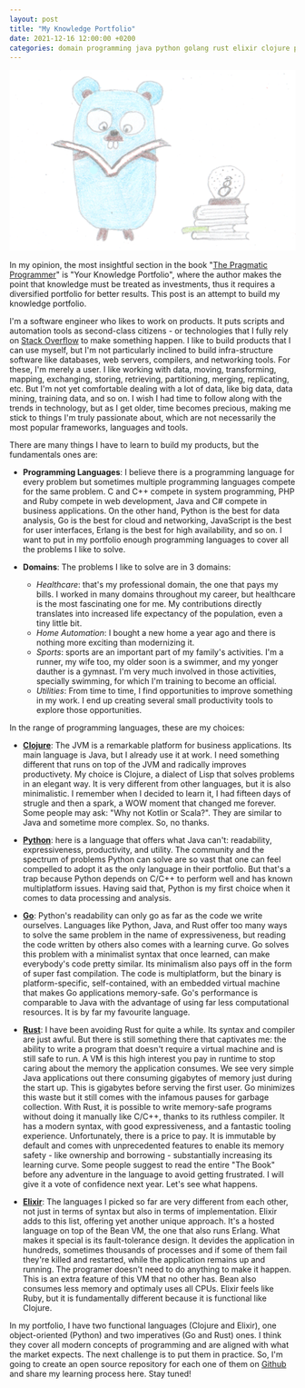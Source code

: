 ```yaml
---
layout: post
title: "My Knowledge Portfolio"
date: 2021-12-16 12:00:00 +0200
categories: domain programming java python golang rust elixir clojure portfolio
---
```


![Gopher reading](/images/posts/gopher-reading.png)

In my opinion, the most insightful section in the book "[The Pragmatic Programmer](https://pragprog.com/titles/tpp20/the-pragmatic-programmer-20th-anniversary-edition/)" is "Your Knowledge Portfolio", where the author makes the point that knowledge must be treated as investments, thus it requires a diversified portfolio for better results. This post is an attempt to build my knowledge portfolio.

<!-- more -->

I'm a software engineer who likes to work on products. It puts scripts and automation tools as second-class citizens - or technologies that I fully rely on [Stack Overflow](https://stackoverflow.com) to make something happen. I like to build products that I can use myself, but I'm not particularly inclined to build infra-structure software like databases, web servers, compilers, and networking tools. For these, I'm merely a user. I like working with data, moving, transforming, mapping, exchanging, storing, retrieving, partitioning, merging, replicating, etc. But I'm not yet comfortable dealing with a lot of data, like big data, data mining, training data, and so on. I wish I had time to follow along with the trends in technology, but as I get older, time becomes precious, making me stick to things I'm truly passionate about, which are not necessarily the most popular frameworks, languages and tools.

There are many things I have to learn to build my products, but the fundamentals ones are:

- **Programming Languages**: I believe there is a programming language for every problem but sometimes multiple programming languages compete for the same problem. C and C++ compete in system programming, PHP and Ruby compete in web development, Java and C# compete in business applications. On the other hand, Python is the best for data analysis, Go is the best for cloud and networking, JavaScript is the best for user interfaces, Erlang is the best for high availability, and so on. I want to put in my portfolio enough programming languages to cover all the problems I like to solve.

- **Domains**: The problems I like to solve are in 3 domains:

  - _Healthcare_: that's my professional domain, the one that pays my bills. I worked in many domains throughout my career, but healthcare is the most fascinating one for me. My contributions directly translates into increased life expectancy of the population, even a tiny little bit. 
  - _Home Automation_: I bought a new home a year ago and there is nothing more exciting than modernizing it.
  - _Sports_: sports are an important part of my family's activities. I'm a runner, my wife too, my older soon is a swimmer, and my yonger dauther is a gymnast. I'm very much involved in those activities, specially swimming, for which I'm training to become an official.
  - _Utilities_: From time to time, I find opportunities to improve something in my work. I end up creating several small productivity tools to explore those opportunities.

In the range of programming languages, these are my choices:

- **[Clojure](https://clojure.org)**: The JVM is a remarkable platform for business applications. Its main language is Java, but I already use it at work. I need something different that runs on top of the JVM and radically improves productivety. My choice is Clojure, a dialect of Lisp that solves problems in an elegant way. It is very different from other languages, but it is also minimalistic. I remember when I decided to learn it, I had fifteen days of strugle and then a spark, a WOW moment that changed me forever. Some people may ask: "Why not Kotlin or Scala?". They are similar to Java and sometime more complex. So, no thanks.

- **[Python](https://www.python.org)**: here is a language that offers what Java can't: readability, expressiveness, productivity, and utility. The community and the spectrum of problems Python can solve are so vast that one can feel compelled to adopt it as the only language in their portfolio. But that's a trap because Python depends on C/C++ to perform well and has known multiplatform issues. Having said that, Python is my first choice when it comes to data processing and analysis.

- **[Go](https://go.dev)**: Python's readability can only go as far as the code we write ourselves. Languages like Python, Java, and Rust offer too many ways to solve the same problem in the name of expressiveness, but reading the code written by others also comes with a learning curve. Go solves this problem with a minimalist syntax that once learned, can make everybody's code pretty similar. Its minimalism also pays off in the form of super fast compilation. The code is multiplatform, but the binary is platform-specific, self-contained, with an embedded virtual machine that makes Go applications memory-safe. Go's performance is comparable to Java with the advantage of using far less computational resources. It is by far my favourite language.

- **[Rust](https://www.rust-lang.org)**: I have been avoiding Rust for quite a while. Its syntax and compiler are just awful. But there is still something there that captivates me: the ability to write a program that doesn't require a virtual machine and is still safe to run. A VM is this high interest you pay in runtime to stop caring about the memory the application consumes. We see very simple Java applications out there consuming gigabytes of memory just during the start up. This is gigabytes before serving the first user. Go minimizes this waste but it still comes with the infamous pauses for garbage collection. With Rust, it is possible to write memory-safe programs without doing it manually like C/C++, thanks to its ruthless compiler. It has a modern syntax, with good expressiveness, and a fantastic tooling experience. Unfortunately, there is a price to pay. It is immutable by default and comes with unprecedented features to enable its memory safety - like ownership and borrowing - substantially increasing its learning curve. Some people suggest to read the entire "The Book" before any adventure in the language to avoid getting frustrated. I will give it a vote of confidence next year. Let's see what happens.

- **[Elixir](https://elixir-lang.org)**: The languages I picked so far are very different from each other, not just in terms of syntax but also in terms of implementation. Elixir adds to this list, offering yet another unique approach. It's a hosted language on top of the Bean VM, the one that also runs Erlang. What makes it special is its fault-tolerance design. It devides the application in hundreds, sometimes thousands of processes and if some of them fail they're killed and restarted, while the application remains up and running. The programer doesn't need to do anything to make it happen. This is an extra feature of this VM that no other has. Bean also consumes less memory and optimaly uses all CPUs. Elixir feels like Ruby, but it is fundamentally different because it is functional like Clojure.

In my portfolio, I have two functional languages (Clojure and Elixir), one object-oriented (Python) and two imperatives (Go and Rust) ones. I think they cover all modern concepts of programming and are aligned with what the market expects. The next challenge is to put them in practice. So, I'm going to create an open source repository for each one of them on [Github](https://github.com/htmfilho) and share my learning process here. Stay tuned!